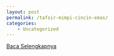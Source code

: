 ```yaml
---
layout: post
permalink: /tafsir-mimpi-cincin-emas/
categories:
    - Uncategorized
---
```


[Baca Selengkapnya](/02)